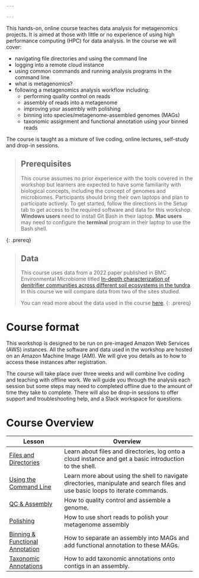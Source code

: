 ```yaml
---

---
```

This hands-on, online course teaches data analysis for metagenomics projects. It is aimed at those with little or no experience of using high performance computing (HPC) for data analysis. In the course we will cover:
- navigating file directories and using the command line
- logging into a remote cloud instance
- using common commands and running analysis programs in the command line
- what is metagenomics?
- following a metagenomics analysis workflow including:
  - performing quality control on reads
  - assembly of reads into a metagenome
  - improving your assembly with polishing
  - binning into species/metagenome-assembled genomes (MAGs)
  - taxonomic assignment and functional annotation using your binned reads

The course is taught as a mixture of live coding, online lectures, self-study and drop-in sessions.

> ## Prerequisites
> This course assumes no prior experience with the tools covered in the workshop but learners are expected to have some familiarity with biological concepts, including the concept of genomes and microbiomes. Participants should bring their own laptops and plan to participate actively.
> To get started, follow the directions in the Setup tab to get access to the required software and data for this workshop. **Windows users** need to install Git Bash in their laptop. **Mac users** may need to configure the **terminal** program in their laptop to use the Bash shell.
>
{: .prereq}

> ## Data
> This course uses data from a 2022 paper published in BMC Environmental Microbiome titled [In-depth characterization of denitrifier communities across different soil ecosystems in the tundra](https://environmentalmicrobiome.biomedcentral.com/articles/10.1186/s40793-022-00424-2). In this course we will compare data from two of the sites studied.
> 
> You can read more about the data used in the course [here](data/index.html).
{: .prereq}

# Course format

This workshop is designed to be run on pre-imaged Amazon Web Services (AWS) instances. All the software and data used in the workshop are hosted on an Amazon Machine Image (AMI). We will give you details as to how to access these instances after registration.

The course will take place over three weeks and will combine live coding and teaching with offline work. We will guide you through the analysis each session but some steps may need to completed offline due to the amount of time they take to complete. There will also be drop-in sessions to offer support and troubleshooting help, and a Slack workspace for questions.

# Course Overview

| Lesson                     | Overview |
| -------------------------- | ---------|
| [Files and Directories](https://cloud-span.github.io/nerc-metagenomics01-file-directories/) |Learn about files and directories, log onto a cloud instance and get a basic introduction to the shell.|
| [Using the Command Line](https://cloud-span.github.io/nerc-metagenomics02-command-line/)  |Learn more about using the shell to navigate directories, manipulate and search files and use basic loops to iterate commands.|
| [QC & Assembly](https://cloud-span.github.io/nerc-metagenomics03-qc-assembly/) | How to quality control and assemble a genome.|
| [Polishing](https://cloud-span.github.io/nerc-metagenomics04-polishing/) | How to use short reads to polish your metagenome assembly |
| [Binning & Functional Annotation](https://cloud-span.github.io/nerc-metagenomics05-binning/)| How to separate an assembly into MAGs and add functional annotation to these MAGs. |
| [Taxonomic Annotations](https://cloud-span.github.io/nerc-metagenomics06-taxonomic-anno/) | How to add taxonomic annotations onto contigs in an assembly. |


